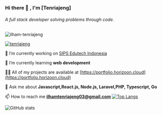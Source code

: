 <h3>Hi there 👋 , I'm [Tenriajeng]</h1>
<h6>A full stack developer solving problems through code.</h3>
 
<p align="left"> <img src="https://komarev.com/ghpvc/?username=ilham-tenriajeng&label=Profile%20views&color=0e75b6&style=flat" alt="ilham-tenriajeng" /> </p>
 
<p align="left"> <a href="https://www.linkedin.com/in/ilham-tenriajeng" target="blank"><img src="https://img.shields.io/badge/LinkedIn-0077B5?style=for-the-badge&logo=linkedin&logoColor=white" alt="tenriajeng" /></a> </p>

🔭 I’m currently working on [SIPS Edutech Indonesia](https://sipsedutech.id/)

🌱 I’m currently learning **web development**

👨‍💻 All of my projects are available at [https://portfolio.horizoon.cloud](https://portfolio.horizoon.cloud)

💬 Ask me about **Javascript,React.js, Node.js, Laravel,PHP, Typescript, Go**

📫 How to reach me **ilhamtenriajeng03@gmail.com**
[![Top Langs](https://github-readme-stats.vercel.app/api/top-langs/?username=tenriajeng&langs_count=10&layout=compact)](https://github.com/tenriajeng/github-readme-stats)

![GitHub stats](https://github-readme-stats.vercel.app/api?username=tenriajeng&show_icons=false&theme=light)

